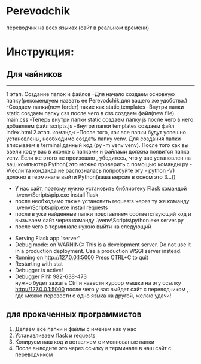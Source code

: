 # Perevodchik
переводчик на всех языках (сайт в реальном времени)
# Инструкция:
## Для чайников 
****************
1 этап. Создание папок и файлов
  -Для начало создаем основную папку(рекомендуем назвать ее Perevodchik,для ващего же удобства.)
  -Создаем папки(new forder) такие как static,templates
  -Внутри папки static создаем папку css после чего в css создаем файл(new file) main.css
  -Теперь внутри папки static создаем папку js после чего в него добавляем файл scripts.js
  -Внутри папки templates создаем файл index.html
2.этап. команды 
  -После того, как все папки будут успешно установлены, необходимо создать папку venv. Для создания папки вписываем в terminal данный код (py -m venv venv). После того как вы ввели код у вас в иконке с папками и файлами должна появится папка venv. Если же этого не произошло , убедитесь, что у вас установлен на ваш компьютер Python( это можно проверить с помощью команды py -V(если та конданда не распозналась попробуйте эту - python -V) должно в терминале выйти Python(ваша версия в осном это 3...)) 
  - У нас сайт, поэтому нужно установить библиотеку Flask командой .\venv\Scripts\pip.exe install flask
  - после необходимо также установить requests через ту же команду .\venv\Scripts\pip.exe install requests
  - после в уже найденные папки подставляем соответствующий код и вызываем сайт через команду .\venv\Scripts\python.exe server.py
  - после чего в терминале нужно выйти на следующий
 * Serving Flask app 'server'
 * Debug mode: on
WARNING: This is a development server. Do not use it in a production deployment. Use a production WSGI server instead.
 * Running on http://127.0.0.1:5000
Press CTRL+C to quit
 * Restarting with stat
 * Debugger is active!
 * Debugger PIN: 982-638-473   
нужно будет зажать Ctrl и навести курсор мышки на эту ссылку http://127.0.0.1:5000 после чего у вас выйдет сайт с переводчиком , где можно перевести с одно языка на другой, желаю удачи!
## для прокаченных прoграммистов
1. Делаем все папки и файлы с именем как у нас
2. Устанавливаем flask и requests
3. Копируем наш код и вставляем с именнованые папки
4. После выводите это через ссылку в терминале в наш сайт с переводчиком
